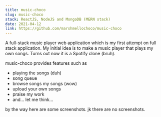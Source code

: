 ```yaml
---
title: music-choco
slug: music-choco
stack: ReactJS, NodeJS and MongoDB (MERN stack)
date: 2021-04-12
link: https://github.com/marshmellochoco/music-choco
---
```


A full-stack music player web application which is my first attempt on full stack application. My initial idea is to make a music player that plays my own songs. Turns out now it is a Spotify clone (bruh).

music-choco provides features such as

-   playing the songs (duh)
-   song queue
-   browse songs my songs (wow)
-   upload your own songs
-   praise my work
-   and... let me think...

by the way here are some screenshots.
jk there are no screenshots.
